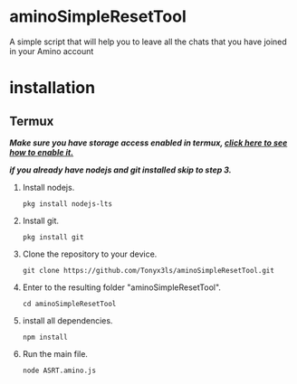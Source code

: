 # aminoSimpleResetTool
A simple script that will help you to leave all the chats that you have joined in your Amino account

# installation
## Termux
***Make sure you have storage access enabled in termux, [click here to see how to enable it.](https://wiki.termux.com/wiki/Termux-setup-storage)***
  
***if you already have nodejs and git installed skip to step 3.***

1. Install nodejs.

      ```pkg install nodejs-lts```
      
      
2. Install git.

      ```pkg install git``` 
      
3. Clone the repository to your device.

      ```git clone https://github.com/Tonyx3ls/aminoSimpleResetTool.git``` 

4. Enter to the resulting folder "aminoSimpleResetTool".

      ```cd aminoSimpleResetTool``` 
      
5. install all dependencies.

      ```npm install``` 
    
6. Run the main file.

      ```node ASRT.amino.js```
      

